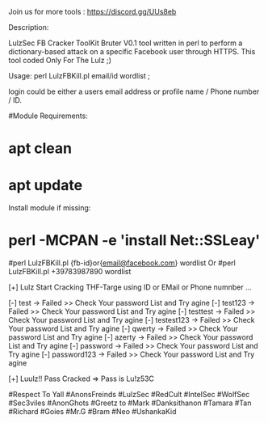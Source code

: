 
Join us for more tools : https://discord.gg/UUs8eb

Description:

LulzSec FB Cracker ToolKit Bruter V0.1 tool written in perl to perform a dictionary-based attack on a specific Facebook user
through HTTPS.
 This tool coded Only For The Lulz ;)
 
 Usage:
 perl LulzFBKill.pl email/id wordlist ;
 
 login could be either a users email address or profile name / Phone number / ID.
 

 #Module Requirements:
 # apt clean
 # apt update
 Install module if missing:
 # perl -MCPAN -e 'install Net::SSLeay'




#perl LulzFBKill.pl {fb-id}or{email@facebook.com} wordlist Or #perl LulzFBKill.pl +39783987890 wordlist

 [+] Lulz Start Cracking THF-Targe using ID or EMail or Phone numnber ...

 [-] test -> Failed >> Check Your password List and Try agine
 [-] test123 -> Failed >> Check Your password List and Try agine
 [-] testtest -> Failed >> Check Your password List and Try agine
 [-] testest123 -> Failed >> Check Your password List and Try agine
 [-] qwerty -> Failed >> Check Your password List and Try agine
 [-] azerty -> Failed >> Check Your password List and Try agine
 [-] password -> Failed >> Check Your password List and Try agine
 [-] password123 -> Failed >> Check Your password List and Try agine
 

 [+] Luulz!! Pass Cracked => Pass is Lu!z53C

#Respect To Yall #AnonsFreinds #LulzSec #RedCult #IntelSec #WolfSec #Sec3viles #AnonGhots
#Greetz to #Mark #Danksithanon #Tamara #Tan #Richard #Goies #Mr.G #Bram #Neo #UshankaKid
